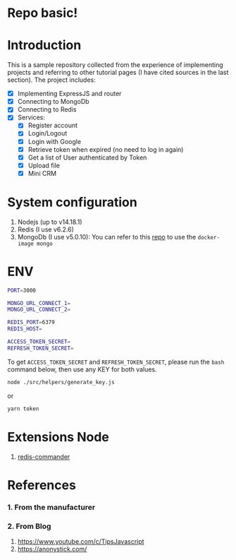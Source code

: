 # Repo basic!

# Introduction

This is a sample repository collected from the experience of implementing projects and referring to other tutorial pages (I have cited sources in the last section).
The project includes:

- [x] Implementing ExpressJS and router
- [x] Connecting to MongoDb
- [x] Connecting to Redis
- [x] Services:
  - [x] Register account
  - [x] Login/Logout
  - [x] Login with Google
  - [x] Retrieve token when expired (no need to log in again)
  - [x] Get a list of User authenticated by Token
  - [x] Upload file
  - [x] Mini CRM

# System configuration

1. Nodejs (up to v14.18.1)
1. Redis (I use v6.2.6)
1. MongoDb (I use v5.0.10): You can refer to this [repo](https://github.com/thangtranse/mongo) to use the `docker-image mongo`

# ENV

```sh
PORT=3000

MONGO_URL_CONNECT_1=
MONGO_URL_CONNECT_2=

REDIS_PORT=6379
REDIS_HOST=

ACCESS_TOKEN_SECRET=
REFRESH_TOKEN_SECRET=
```

To get `ACCESS_TOKEN_SECRET` and `REFRESH_TOKEN_SECRET`, please run the `bash` command below, then use any KEY for both values.

```sh
node ./src/helpers/generate_key.js
```

or

```sh
yarn token
```

# Extensions Node

1. [redis-commander](https://www.npmjs.com/package/redis-commander)

# References

### 1. From the manufacturer

### 2. From Blog

1. https://www.youtube.com/c/TipsJavascript
1. https://anonystick.com/
